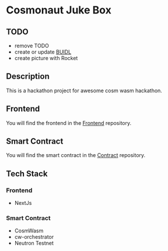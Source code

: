 # Cosmonaut Juke Box

## TODO
 - remove TODO
 - create or update [BUIDL](https://dorahacks.io/buidl/12922)
 - create picture with Rocket 


## Description

This is a hackathon project for awesome cosm wasm hackathon. 

## Frontend

You will find the frontend in the [Frontend](https://github.com/CosmonautJukeBox/NewFrontEnd) repository.

## Smart Contract

You will find the smart contract in the [Contract](https://github.com/CosmonautJukeBox/CosmonautJukeBoxContract) repository.

## Tech Stack

### Frontend

- NextJs

### Smart Contract

- CosmWasm
- cw-orchestrator
- Neutron Testnet
